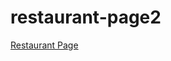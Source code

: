 # restaurant-page2

<a href="https://fernandoambri.github.io/restaurant-page2/">Restaurant Page</a>
